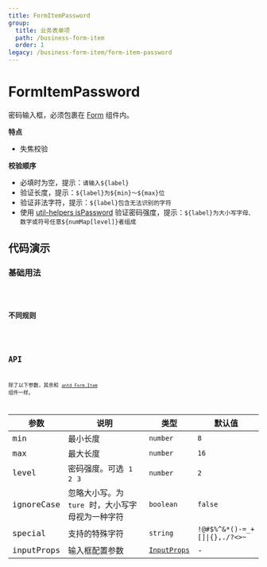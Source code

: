 ```yaml
---
title: FormItemPassword
group:
  title: 业务表单项
  path: /business-form-item
  order: 1
legacy: /business-form-item/form-item-password
---
```


# FormItemPassword

密码输入框，必须包裹在 [Form](https://ant-design.gitee.io/components/form-cn/) 组件内。

**特点**

- 失焦校验

**校验顺序**

- 必填时为空，提示：`请输入${label}`
- 验证长度，提示：`${label}为${min}～${max}位`
- 验证非法字符，提示：`${label}包含无法识别的字符`
- 使用 [util-helpers isPassword](https://doly-dev.github.io/util-helpers/module-Validator.html#.isPassword) 验证密码强度，提示：`${label}为大小写字母、数字或符号任意${numMap[level]}者组成`

## 代码演示

### 基础用法

<code src="./demos/Demo1.tsx" />

### 不同规则

<code src="./demos/Demo2.tsx" />

## API

除了以下参数，其余和 [`antd Form.Item`](https://ant-design.gitee.io/components/form-cn/#Form.Item) 组件一样。

参数 | 说明 | 类型 | 默认值 |
------------- | ------------- | ------------- | ------------- |
min  | 最小长度 | `number` | `8` |
max  | 最大长度 | `number` | `16` |
level  | 密码强度。可选 `1` `2` `3` | `number` | `2` |
ignoreCase | 忽略大小写。为 `ture` 时，大小写字母视为一种字符 | `boolean` | `false` |
special  | 支持的特殊字符 | `string` | `!@#$%^&*()-=_+[]\|{},./?<>~` |
inputProps  | 输入框配置参数 | [`InputProps`](https://ant-design.gitee.io/components/input-cn/#Input) | - |